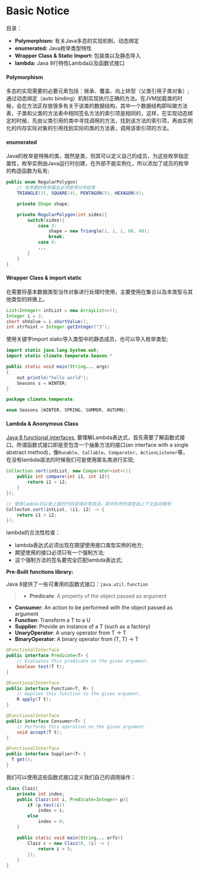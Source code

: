 # Basic Notice

目录：
- **Polymorphism:** 有关Java多态的实现机制，动态绑定
- **enumerated:** Java枚举类型特性
- **Wrapper Class & Static Import:** 包装类以及静态导入
- **lambda:** Java 8行特性Lambda以及函数式接口

#### Polymorphism

多态的实现需要的必要元素包括：继承、覆盖、向上转型（父类引用子类对象）; 通过动态绑定（auto binding）机制实现执行正确的方法。在JVM加载类的时候，会在方法区存放很多有关于该类的数据结构，其中一个数据结构即叫做方法表，子类和父类的方法表中相同签名方法的索引项是相同的，这样，在实现动态绑定的时候，先由父类引用的类中寻找调用的方法，找到该方法的索引项，再由实例化的内存实际对象的引用找到实际的类的方法表，调用该索引项的方法。

#### enumerated

Java的枚举是特殊的类，既然是类，则其可以定义自己的成员，为这些枚举指定属性，枚举实例由Java运行时创建，在外部不能实例化，所以添加了成员的枚举的构造函数为私有;
```java
public enum RegularPolygon{
	// 有参数的枚举最后必须使用分号结束
	TRIANGLE(3), SQUARE(4), PENTAGON(5), HEXAGON(6);

	private Shape shape;

	private RegularPolygon(int sides){
		switch(sides){
			case 3:
				shape = new Triangle(1, 1, 1, 60, 60);
				break;
			case 4:
			...
		}
	}
}
```

#### Wrapper Class & import static

在需要将基本数据类型当作对象进行处理时使用，主要使用在集合以及本类型与其他类型的转换上。
```java
List<Integer> intList = new ArrayList<>();
Integer i = 3;
short shValue = i.shortValue();
int strToint = Integer.getInteger("3");
```
使用关键字import static导入类型中的静态成员，也可以导入枚举类型;
```java
import static java.lang.System.out;
import static climate.temperate.Season.*

public static void main(String... args)
{
	out.println("hello world");
	Seasons s = WINTER;
}
```
```java
package climate.temperate;

enum Seasons {WINTER, SPRING, SUMMER, AUTUMN};
```

#### Lambda & Anonymous Class
[Java 8 functional interfaces](https://www.oreilly.com/learning/java-8-functional-interfaces),
要理解Lambda表达式，首先需要了解函数式接口。所谓函数式接口即是至包含一个抽象方法的接口(an interface with a single abstract method)，像`Runable`、`Callable`、`Comparator`、`ActionListener`等，在没有lambda语法的时候我们可是使用匿名类进行实现;
```java
Collection.sort(intList, new Comparator<int>(){
	public int compare(int i1, int i2){
		return i1 > i2;
	}
});

// 使用lambda可以使上面的代码变得非常简洁，其中形参的类型由上下文自动推导
Collecton.sort(intList, (i1, i2) -> {
	return i1 > i2;
});
```
lambda的合法性检查：
- lambda表达式必须出现在期望使用接口类型实例的地方;
- 期望使用的接口必须只有一个强制方法;
- 这个强制方法的签名要完全匹配lambda表达式;

**Pre-Built functions library:**

Java 8提供了一些可重用的函数式接口：`java.util.function`
> - **Predicate**: A property of the object passed as argument
- **Consumer**: An action to be performed with the object passed as argument
- **Function**: Transform a T to a U
- **Supplier**: Provide an instance of a T (such as a factory)
- **UnaryOperator**: A unary operator from T -> T
- **BinaryOperator**: A binary operator from (T, T) -> T

```java
@FunctionalInterface
public interface Predicate<T> {
	// Evaluates this predicate on the given argument.
	boolean test(T t);
}

@FunctionalInterface
public interface Function<T, R> {
	// Applies this function to the given argument.
	R apply(T t);
}

@FunctionalInterface
public interface Consumer<T> {
	// Performs this operation on the given argument.
	void accept(T t);
}

@FunctionalInterface
public interface Supplier<T> {
  T get();
}
```
我们可以使用这些函数式接口定义我们自己的调用操作：
```java
class Clazz{
	private int index;
	public Clazz(int i, Predicate<Integer> p){
		if (p.test(i))
			index = i;
		else
			index = 0;
	}

	public static void main(String... arfs){
		Clazz c = new Clazz(8, (i) -> {
			return i > 5;
		});
	}
}
```
